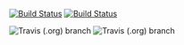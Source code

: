 [![Build Status](https://travis-ci.org/fernandolopez/travis-sandbox.svg?branch=master)](https://travis-ci.org/fernandolopez/travis-sandbox)
[![Build Status](https://travis-ci.org/fernandolopez/travis-sandbox.svg?branch=develop)](https://travis-ci.org/fernandolopez/travis-sandbox)


![Travis (.org) branch](https://img.shields.io/travis/fernandolopez/travis-sandbox/master?label=Master%20Build)
![Travis (.org) branch](https://img.shields.io/travis/fernandolopez/travis-sandbox/develop?label=Develop%20Build)